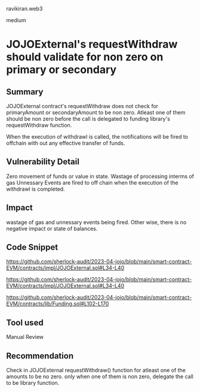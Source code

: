 ravikiran.web3

medium

# JOJOExternal's requestWithdraw should validate for non zero on primary or secondary

## Summary
JOJOExternal contract's requestWithdraw does not check for primaryAmount or secondaryAmount to be non zero. Atleast one of them should be non zero before the call is delegated to funding library's requestWithdraw function.

When the execution of withdrawl is called, the notifications will be fired to offchain with out any effective transfer of funds.

## Vulnerability Detail
Zero movement of funds or value in state.
Wastage of processing interms of gas
Unnessary Events are fired to off chain when the execution of the withdrawl is completed.

## Impact
wastage of gas and unnessary events being fired. Other wise, there is no negative impact or state of balances.

## Code Snippet
https://github.com/sherlock-audit/2023-04-jojo/blob/main/smart-contract-EVM/contracts/impl/JOJOExternal.sol#L34-L40

https://github.com/sherlock-audit/2023-04-jojo/blob/main/smart-contract-EVM/contracts/impl/JOJOExternal.sol#L34-L40

https://github.com/sherlock-audit/2023-04-jojo/blob/main/smart-contract-EVM/contracts/lib/Funding.sol#L102-L170

## Tool used

Manual Review

## Recommendation
Check in JOJOExternal  requestWithdraw() function for atleast one of the amounts to be no zero.
only when one of them is non zero, delegate the call to be library function.


